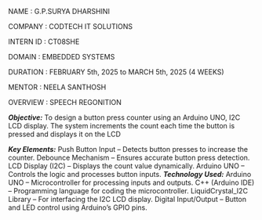 NAME :  G.P.SURYA DHARSHINI

COMPANY : CODTECH IT SOLUTIONS

INTERN ID : CT08SHE

DOMAIN : EMBEDDED SYSTEMS

DURATION : FEBRUARY 5th, 2025 to MARCH 5th, 2025 (4 WEEKS)

MENTOR : NEELA SANTHOSH

OVERVIEW : SPEECH REGONITION

***Objective:***
To design a button press counter using an Arduino UNO, I2C LCD display. The system increments the count each time the button is pressed and displays it on the LCD

***Key Elements:***
Push Button Input – Detects button presses to increase the counter.
Debounce Mechanism – Ensures accurate button press detection.
LCD Display (I2C) – Displays the count value dynamically.
Arduino UNO – Controls the logic and processes button inputs.
***Technology Used:***
Arduino UNO – Microcontroller for processing inputs and outputs.
C++ (Arduino IDE) – Programming language for coding the microcontroller.
LiquidCrystal_I2C Library – For interfacing the I2C LCD display.
Digital Input/Output – Button and LED control using Arduino’s GPIO pins.

